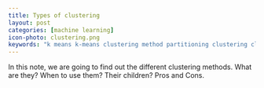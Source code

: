 ```yaml
---
title: Types of clustering
layout: post
categories: [machine learning]
icon-photo: clustering.png
keywords: "k means k-means clustering method partitioning clustering cluster k-medoids k medoids PAM oartitioning"
---
```


In this note, we are going to find out the different clustering methods. What are they? When to use them? Their children? Pros and Cons.
